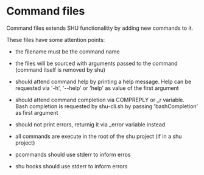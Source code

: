 # Command files

Command files extends SHU functionalitty by adding new commands to it.

These files have some attention points:
    
* the filename must be the command name
* the files will be sourced with arguments passed to the command (command itself is removed by shu)
* should attend command help by printing a help message. Help can be requested via '-h', '--help' or 'help' as value of the first argument
* should attend command completion via COMPREPLY or _r variable. Bash completion is requested by shu-cli.sh by passing 'bashCompletion' as first argument
* should not print errors, returnig it via _error variable instead


* all commands are execute in the root of the shu project (if in a shu project)
* pcommands should use stderr to inform erros
* shu hooks should use stderr to inform errors
